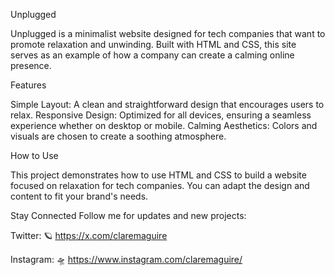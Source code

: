 Unplugged

Unplugged is a minimalist website designed for tech companies that want to promote relaxation and unwinding. 
Built with HTML and CSS, this site serves as an example of how a company can create a calming online presence.

Features

Simple Layout: A clean and straightforward design that encourages users to relax.
Responsive Design: Optimized for all devices, ensuring a seamless experience whether on desktop or mobile.
Calming Aesthetics: Colors and visuals are chosen to create a soothing atmosphere.

How to Use

This project demonstrates how to use HTML and CSS to build a website focused on relaxation for tech companies. 
You can adapt the design and content to fit your brand's needs.

Stay Connected
Follow me for updates and new projects:

Twitter: 🪐 https://x.com/claremaguire

Instagram: 🛸 https://www.instagram.com/claremaguire/ 
